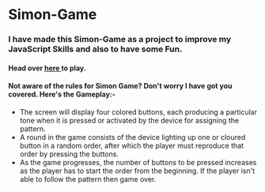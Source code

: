 # Simon-Game
### I have made this Simon-Game as a project to improve my JavaScript Skills and also to have some Fun. <br>

#### Head over  <a href="https://being-vishal.github.io/Simon-Game/"> here </a> to play.

#### Not aware of the rules for Simon Game? Don't worry I have got you covered. Here's the Gameplay:-
<ul>
<li>The screen will display four colored buttons, each producing a particular tone when 
it is pressed or activated by the device for assigning the pattern. 
<li>A round in the game consists of the device lighting up one or 
cloured button in a random order, after which the player must reproduce that order by pressing the buttons.
<li>As the game progresses, the number of buttons to be pressed increases as the player has to start the order from the beginning. 
If the player isn't able to follow the pattern then game over.




</ul>
